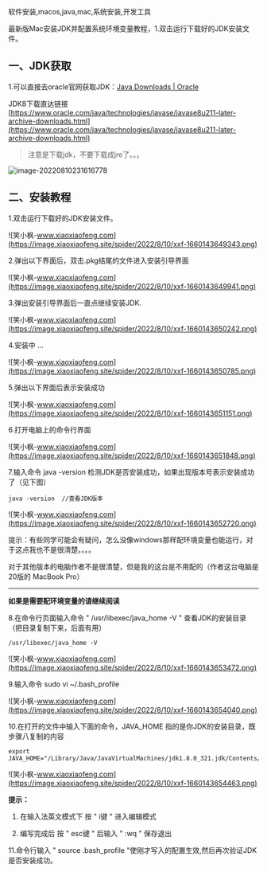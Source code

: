 软件安装,macos,java,mac,系统安装,开发工具



最新版Mac安装JDK并配置系统环境变量教程，1.双击运行下载好的JDK安装文件。



## 一、JDK获取 ##

1.可以直接去oracle官网获取JDK：[Java Downloads | Oracle][Java Downloads _ Oracle]

JDK8下载直达链接[https://www.oracle.com/java/technologies/javase/javase8u211-later-archive-downloads.html](https://www.oracle.com/java/technologies/javase/javase8u211-later-archive-downloads.html)

> 注意是下载jdk，不要下载成jre了。。。

![image-20220810231616778](https://image.xiaoxiaofeng.site/article/img/2022/08/10/xxf-20220810231623.png)



## 二、安装教程 ##

1.双击运行下载好的JDK安装文件。

![笑小枫-www.xiaoxiaofeng.com](https://image.xiaoxiaofeng.site/spider/2022/8/10/xxf-1660143649343.png)

2.弹出以下界面后，双击.pkg结尾的文件进入安装引导界面

![笑小枫-www.xiaoxiaofeng.com](https://image.xiaoxiaofeng.site/spider/2022/8/10/xxf-1660143649941.png)

3.弹出安装引导界面后一直点继续安装JDK.

![笑小枫-www.xiaoxiaofeng.com](https://image.xiaoxiaofeng.site/spider/2022/8/10/xxf-1660143650242.png)

4.安装中 ...

![笑小枫-www.xiaoxiaofeng.com](https://image.xiaoxiaofeng.site/spider/2022/8/10/xxf-1660143650785.png)

5.弹出以下界面后表示安装成功

![笑小枫-www.xiaoxiaofeng.com](https://image.xiaoxiaofeng.site/spider/2022/8/10/xxf-1660143651151.png)

6.打开电脑上的命令行界面

![笑小枫-www.xiaoxiaofeng.com](https://image.xiaoxiaofeng.site/spider/2022/8/10/xxf-1660143651848.png)

7.输入命令 java -version 检测JDK是否安装成功，如果出现版本号表示安装成功了（见下图）

    java -version  //查看JDK版本

![笑小枫-www.xiaoxiaofeng.com](https://image.xiaoxiaofeng.site/spider/2022/8/10/xxf-1660143652720.png)

提示：有些同学可能会有疑问，怎么没像windows那样配环境变量也能运行，对于这点我也不是很清楚。。。。

对于其他版本的电脑作者不是很清楚，但是我的这台是不用配的（作者这台电脑是20版的 MacBook Pro）

--------------------

**如果是需要配环境变量的请继续阅读**

8.在命令行页面输入命令 " /usr/libexec/java\_home -V " 查看JDK的安装目录（把目录复制下来，后面有用）

    /usr/libexec/java_home -V

![笑小枫-www.xiaoxiaofeng.com](https://image.xiaoxiaofeng.site/spider/2022/8/10/xxf-1660143653472.png)

9.输入命令 sudo vi ~/.bash\_profile

![笑小枫-www.xiaoxiaofeng.com](https://image.xiaoxiaofeng.site/spider/2022/8/10/xxf-1660143654040.png)

10.在打开的文件中输入下面的命令，JAVA\_HOME 指的是你JDK的安装目录，既步骤八复制的内容

    export JAVA_HOME="/Library/Java/JavaVirtualMachines/jdk1.8.0_321.jdk/Contents/Home"

![笑小枫-www.xiaoxiaofeng.com](https://image.xiaoxiaofeng.site/spider/2022/8/10/xxf-1660143654463.png)

**提示：**

1. 在输入法英文模式下 按 " i键 " 进入编辑模式

2. 编写完成后 按 " esc键 " 后输入 " :wq " 保存退出  


11.命令行输入 " source .bash\_profile "使刚才写入的配置生效,然后再次验证JDK是否安装成功。




[Java Downloads _ Oracle]: https://www.oracle.com/technetwork/java/javase/downloads/index.html
[8cd23a7f140b90adf9f50c7615c0d5e0.png]: https://img-blog.csdnimg.cn/img_convert/8cd23a7f140b90adf9f50c7615c0d5e0.png
[62314b44859f5bee27ad8b22cf7db1dc.png]: https://img-blog.csdnimg.cn/img_convert/62314b44859f5bee27ad8b22cf7db1dc.png
[644eb08ce3155797296438e5178825a6.png]: https://img-blog.csdnimg.cn/img_convert/644eb08ce3155797296438e5178825a6.png
[072de50d7e39678dccc01d357b62dc17.png]: https://img-blog.csdnimg.cn/img_convert/072de50d7e39678dccc01d357b62dc17.png
[d3d9c5558bed1e797b12c8604e0f6f7d.png]: https://img-blog.csdnimg.cn/img_convert/d3d9c5558bed1e797b12c8604e0f6f7d.png
[eccc1246cd3ece46d2b7647f1c62718f.png]: https://img-blog.csdnimg.cn/img_convert/eccc1246cd3ece46d2b7647f1c62718f.png
[1910661d0c553ba9c04c5a3db9756403.png]: https://img-blog.csdnimg.cn/img_convert/1910661d0c553ba9c04c5a3db9756403.png
[2a543ae97695115b320611a683f14662.png]: https://img-blog.csdnimg.cn/img_convert/2a543ae97695115b320611a683f14662.png
[a2d5467e3ef5d04888b4586a52b88d94.png]: https://img-blog.csdnimg.cn/img_convert/a2d5467e3ef5d04888b4586a52b88d94.png
[4da7c264421787028ef14c8b516fd87e.png]: https://img-blog.csdnimg.cn/img_convert/4da7c264421787028ef14c8b516fd87e.png